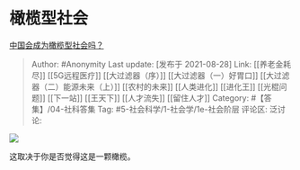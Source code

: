 # 橄榄型社会
[中国会成为橄榄型社会吗？](https://www.zhihu.com/question/318453539/answer/2088288762)

> Author: #Anonymity
> Last update: [发布于 2021-08-28]
> Link: [[养老金耗尽]] [[5G远程医疗]] [[大过滤器（序）]] [[大过滤器（一）好胃口]] [[大过滤器（二）能源未来（上）]] [[农村的未来]] [[人类进化]] [[进化王]] [[光棍问题]] [[下一站]] [[王天下]] [[人才流失]] [[留住人才]]
> Category: #【答集】/04-社科答集
> Tag: #5-社会科学/1-社会学/1e-社会阶层 
> 评论区:
> 泛讨论:

![](https://pic3.zhimg.com/50/v2-e5ce018359a9ee2f321cbadca4dbb046_720w.jpg?source=1940ef5c)

这取决于你是否觉得这是一颗橄榄。
